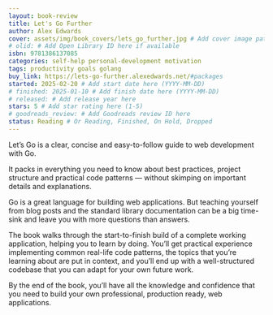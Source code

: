 ```yaml
---
layout: book-review
title: Let's Go Further
author: Alex Edwards
cover: assets/img/book_covers/lets_go_further.jpg # Add cover image path here if available
# olid: # Add Open Library ID here if available
isbn: 9781386137085
categories: self-help personal-development motivation
tags: productivity goals golang
buy_link: https://lets-go-further.alexedwards.net/#packages
started: 2025-02-20 # Add start date here (YYYY-MM-DD)
# finished: 2025-01-10 # Add finish date here (YYYY-MM-DD)
# released: # Add release year here
stars: 5 # Add star rating here (1-5)
# goodreads_review: # Add Goodreads review ID here
status: Reading # Or Reading, Finished, On Hold, Dropped
---
```


Let’s Go is a clear, concise and easy-to-follow guide to web development with Go.

It packs in everything you need to know about best practices, project structure and practical code patterns — without skimping on important details and explanations.

Go is a great language for building web applications. But teaching yourself from blog posts and the standard library documentation can be a big time-sink and leave you with more questions than answers.

The book walks through the start-to-finish build of a complete working application, helping you to learn by doing. You’ll get practical experience implementing common real-life code patterns, the topics that you’re learning about are put in context, and you’ll end up with a well-structured codebase that you can adapt for your own future work.

By the end of the book, you’ll have all the knowledge and confidence that you need to build your own professional, production ready, web applications.